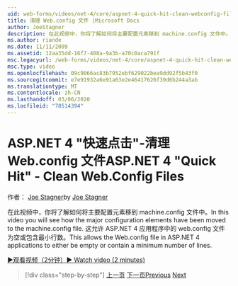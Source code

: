 ```yaml
---
uid: web-forms/videos/net-4/core/aspnet-4-quick-hit-clean-webconfig-files
title: 清理 Web.config 文件 |Microsoft Docs
author: JoeStagner
description: 在此视频中，你将了解如何将主要配置元素移到 machine.config 文件中。 这将允许 ASP.NET 4 appl.exe 中的 web.config 文件 。
ms.author: riande
ms.date: 11/11/2009
ms.assetid: 12aa35dd-16f7-408a-9a3b-a70c0aca791f
msc.legacyurl: /web-forms/videos/net-4/core/aspnet-4-quick-hit-clean-webconfig-files
msc.type: video
ms.openlocfilehash: 09c9066ac83b7952ebf629022bea9dd92f5b43f0
ms.sourcegitcommit: e7e91932a6e91a63e2e46417626f39d6b244a3ab
ms.translationtype: MT
ms.contentlocale: zh-CN
ms.lasthandoff: 03/06/2020
ms.locfileid: "78514394"
---
```

# <a name="aspnet-4-quick-hit---clean-webconfig-files"></a><span data-ttu-id="b7c99-104">ASP.NET 4 "快速点击"-清理 Web.config 文件</span><span class="sxs-lookup"><span data-stu-id="b7c99-104">ASP.NET 4 "Quick Hit" - Clean Web.Config Files</span></span>

<span data-ttu-id="b7c99-105">作者： [Joe Stagner](https://github.com/JoeStagner)</span><span class="sxs-lookup"><span data-stu-id="b7c99-105">by [Joe Stagner](https://github.com/JoeStagner)</span></span>

<span data-ttu-id="b7c99-106">在此视频中，你将了解如何将主要配置元素移到 machine.config 文件中。</span><span class="sxs-lookup"><span data-stu-id="b7c99-106">In this video you will see how the major configuration elements have been moved to the machine.config file.</span></span> <span data-ttu-id="b7c99-107">这允许 ASP.NET 4 应用程序中的 web.config 文件为空或包含最小行数。</span><span class="sxs-lookup"><span data-stu-id="b7c99-107">This allows the Web.config file in ASP.NET 4 applications to either be empty or contain a minimum number of lines.</span></span>

[<span data-ttu-id="b7c99-108">&#9654;观看视频（2分钟）</span><span class="sxs-lookup"><span data-stu-id="b7c99-108">&#9654; Watch video (2 minutes)</span></span>](https://channel9.msdn.com/Blogs/ASP-NET-Site-Videos/aspnet-4-quick-hit-clean-webconfig-files)

> [!div class="step-by-step"]
> <span data-ttu-id="b7c99-109">[上一页](aspnet-4-quick-hit-auto-start.md)
> [下一页](aspnet-4-quick-hit-predictable-client-ids.md)</span><span class="sxs-lookup"><span data-stu-id="b7c99-109">[Previous](aspnet-4-quick-hit-auto-start.md)
[Next](aspnet-4-quick-hit-predictable-client-ids.md)</span></span>
